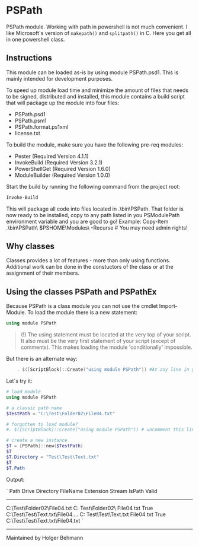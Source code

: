 # PSPath

PSPath module.
Working with path in powershell is not much convenient. I like Microsoft´s version of `makepath()` and `splitpath()` in C. Here you get all in one powershell class.

## Instructions

This module can be loaded as-is by using module PSPath.psd1. This is mainly intended for development purposes.

To speed up module load time and minimize the amount of files that needs to be signed, distributed and installed, this module contains a build script that will package up the module into four files:

- PSPath.psd1
- PSPath.psm1
- PSPath.format.ps1xml
- license.txt

To build the module, make sure you have the following pre-req modules:

- Pester (Required Version 4.1.1)
- InvokeBuild (Required Version 3.2.1)
- PowerShellGet (Required Version 1.6.0)
- ModuleBuilder (Required Version 1.0.0)

Start the build by running the following command from the project root:

```powershell
Invoke-Build
```

This will package all code into files located in .\bin\PSPath. That folder is now ready to be installed, copy to any path listed in you PSModulePath environment variable and you are good to go!
Example: Copy-Item .\bin\PSPath\ $PSHOME\Modules\ -Recurse # You may need admin rights!


## Why classes

Classes provides a lot of features - more than only using functions. Additional work can be done in the constuctors of the class or at the assignment of their members.

## Using the classes PSPath and PSPathEx

Because PSPath is a class module you can not use the cmdlet Import-Module. To load the module there is a new statement:

```powershell
using module PSPath
```

> (!) The using statement must be located at the very top of your script. It also must be the very first statement of your script (except of comments). This makes loading the module 'conditionally' impossible.

But there is an alternate way:

```powershell
	. $([ScriptBlock]::Create("using module PSPath")) #At any line in your script
```
Let´s try it:

```powershell
# load module
using module PSPath

# a classic path name
$TestPath = "C:\Test\Folder02\File04.txt"

# forgotten to load module?
#. $([ScriptBlock]::Create("using module PSPath")) # uncomment this line

# create a new instance
$T = [PSPath]::new($TestPath)
$T
$T.Directory = "Test\Test\Text.txt"
$T
$T.Path
```

Output:

`
Path                           Drive Directory                 FileName Extension Stream IsPath
                                                                                         Valid
----                           ----- ---------                 -------- --------- ------ ------
C:\Test\Folder02\File04.txt    C:    Test\Folder02\            File04   txt              True
C:\Test\Test\Text.txt\File04.… C:    Test\Test\Text.txt        File04   txt              True
C:\Test\Test\Text.txt\File04.txt
`

---

Maintained by Holger Behmann
